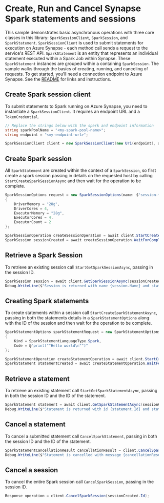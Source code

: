 # Create, Run and Cancel Synapse Spark statements and sessions

This sample demonstrates basic asynchronous operations with three core classes in this library: `SparkSessionClient`, `SparkSession`, and `SparkStatement`. `SparkSessionClient` is used to submit statements for execution on Azure Synapse - each method call sends a request to the service's REST API. `SparkStatement` is an entity that represents an individual statement executed within a Spark Job within Synapse. These `SparkStatement` instances are grouped within a containing `SparkSession`. The sample walks through the basics of creating, running, and canceling of requests. To get started, you'll need a connection endpoint to Azure Synapse. See the [README](https://github.com/Azure/azure-sdk-for-net/blob/main/sdk/synapse/Azure.Analytics.Synapse.Spark/README.md) for links and instructions.

## Create Spark session client

To submit statements to Spark running on Azure Synapse, you need to instantiate a `SparkSessionClient`. It requires an endpoint URL and a `TokenCredential`.

```C# Snippet:CreateSparkSessionClientAsync
// Replace the strings below with the spark and endpoint information
string sparkPoolName = "<my-spark-pool-name>";
string endpoint = "<my-endpoint-url>";

SparkSessionClient client = new SparkSessionClient(new Uri(endpoint), sparkPoolName, new DefaultAzureCredential());
```

## Create Spark session

All `SparkStatement` are created within the context of a `SparkSession`, so first create a spark session passing in details on the requested host by calling `StartCreateSparkSessionAsync` and then wait for the operation to be complete. 

```C# Snippet:CreateSparkSessionAsync
SparkSessionOptions request = new SparkSessionOptions(name: $"session-{Guid.NewGuid()}")
{
    DriverMemory = "28g",
    DriverCores = 4,
    ExecutorMemory = "28g",
    ExecutorCores = 4,
    ExecutorCount = 2
};

SparkSessionOperation createSessionOperation = await client.StartCreateSparkSessionAsync(request);
SparkSession sessionCreated = await createSessionOperation.WaitForCompletionAsync();
```

## Retrieve a Spark Session

To retrieve an existing session call `StartGetSparkSessionAsync`, passing in the session ID.

```C# Snippet:GetSparkSessionAsync
SparkSession session = await client.GetSparkSessionAsync(sessionCreated.Id);
Debug.WriteLine($"Session is returned with name {session.Name} and state {session.State}");
```

## Creating Spark statements

To create statements within a session call `StartCreateSparkStatementAsync`, passing in both the statements details in a `SparkStatementOptions` along with the ID of the session and then wait for the operation to be complete.

```C# Snippet:CreateSparkStatementAsync
SparkStatementOptions sparkStatementRequest = new SparkStatementOptions
{
    Kind = SparkStatementLanguageType.Spark,
    Code = @"print(""Hello world\n"")"
};

SparkStatementOperation createStatementOperation = await client.StartCreateSparkStatementAsync(sessionCreated.Id, sparkStatementRequest);
SparkStatement statementCreated = await createStatementOperation.WaitForCompletionAsync();
```

## Retrieve a statement

To retrieve an existing statement call `StartGetSparkStatementAsync`, passing in both the session ID and the ID of the statement.

```C# Snippet:GetSparkStatementAsync
SparkStatement statement = await client.GetSparkStatementAsync(sessionCreated.Id, statementCreated.Id);
Debug.WriteLine($"Statement is returned with id {statement.Id} and state {statement.State}");
```

## Cancel a statement

To cancel a submitted statement call `CancelSparkStatement`, passing in both the session ID and the ID of the statement.

```C# Snippet:CancelSparkStatementAsync
SparkStatementCancellationResult cancellationResult = client.CancelSparkStatement(sessionCreated.Id, statementCreated.Id);
Debug.WriteLine($"Statement is cancelled with message {cancellationResult.Message}");
```

## Cancel a session

To cancel the entire Spark session  call `CancelSparkSession`, passing in the session ID.

```C# Snippet:CancelSparkSessionAsync
Response operation = client.CancelSparkSession(sessionCreated.Id);
```
